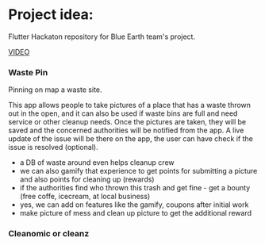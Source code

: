 # Project idea:

Flutter Hackaton repository for Blue Earth team's project.

[VIDEO](https://www.youtube.com/watch?v=Sm6UVcBgBOc&feature=youtu.be)

### Waste Pin

Pinning on map a waste site.

This app allows people to take pictures of a place that has a waste thrown out in the open, and it can also be used if waste bins are full and need service or other cleanup needs. 
Once the pictures are taken, they will be saved and the concerned authorities will be notified from the app. 
A live update of the issue will be there on the app, the user can have check if the issue is resolved (optional).

- a DB of waste around even helps cleanup crew
- we can also gamify that experience to get points for submitting a picture and also points for cleaning up (rewards)
- if the authorities find who thrown this trash and get fine - get a bounty (free coffe, icecream, at local business)
- yes, we can add on features like the gamify, coupons after initial work
- make picture of mess and clean up picture to get the additional reward

### Cleanomic or cleanz


